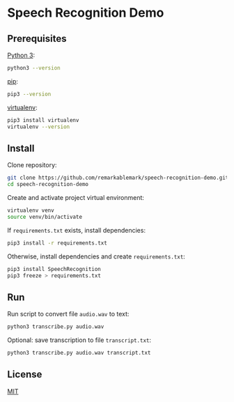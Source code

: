 # Speech Recognition Demo

## Prerequisites

[Python 3](https://www.python.org/):

```sh
python3 --version
```

[pip](https://pypi.org/project/pip/):

```sh
pip3 --version
```

[virtualenv](https://docs.python-guide.org/dev/virtualenvs/):

```sh
pip3 install virtualenv
virtualenv --version
```

## Install

Clone repository:

```sh
git clone https://github.com/remarkablemark/speech-recognition-demo.git
cd speech-recognition-demo
```

Create and activate project virtual environment:

```sh
virtualenv venv
source venv/bin/activate
```

If `requirements.txt` exists, install dependencies:

```sh
pip3 install -r requirements.txt
```

Otherwise, install dependencies and create `requirements.txt`:

```sh
pip3 install SpeechRecognition
pip3 freeze > requirements.txt
```

## Run

Run script to convert file `audio.wav` to text:

```sh
python3 transcribe.py audio.wav
```

Optional: save transcription to file `transcript.txt`:

```sh
python3 transcribe.py audio.wav transcript.txt
```

## License

[MIT](LICENSE)
